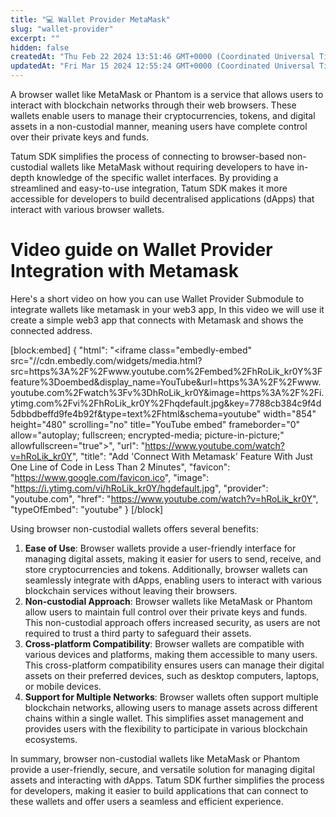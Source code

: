 ```yaml
---
title: "💻 Wallet Provider MetaMask"
slug: "wallet-provider"
excerpt: ""
hidden: false
createdAt: "Thu Feb 22 2024 13:51:46 GMT+0000 (Coordinated Universal Time)"
updatedAt: "Fri Mar 15 2024 12:55:24 GMT+0000 (Coordinated Universal Time)"
---
```

A browser wallet like MetaMask or Phantom is a service that allows users to interact with blockchain networks through their web browsers. These wallets enable users to manage their cryptocurrencies, tokens, and digital assets in a non-custodial manner, meaning users have complete control over their private keys and funds.

Tatum SDK simplifies the process of connecting to browser-based non-custodial wallets like MetaMask without requiring developers to have in-depth knowledge of the specific wallet interfaces. By providing a streamlined and easy-to-use integration, Tatum SDK makes it more accessible for developers to build decentralised applications (dApps) that interact with various browser wallets.

# Video guide on Wallet Provider Integration with Metamask

Here's a short video on how you can use Wallet Provider Submodule to integrate wallets like metamask in your web3 app, In this video we will use it create a simple web3 app that connects with Metamask and shows the connected address.

[block:embed]
{
  "html": "<iframe class=\"embedly-embed\" src=\"//cdn.embedly.com/widgets/media.html?src=https%3A%2F%2Fwww.youtube.com%2Fembed%2FhRoLik_kr0Y%3Ffeature%3Doembed&display_name=YouTube&url=https%3A%2F%2Fwww.youtube.com%2Fwatch%3Fv%3DhRoLik_kr0Y&image=https%3A%2F%2Fi.ytimg.com%2Fvi%2FhRoLik_kr0Y%2Fhqdefault.jpg&key=7788cb384c9f4d5dbbdbeffd9fe4b92f&type=text%2Fhtml&schema=youtube\" width=\"854\" height=\"480\" scrolling=\"no\" title=\"YouTube embed\" frameborder=\"0\" allow=\"autoplay; fullscreen; encrypted-media; picture-in-picture;\" allowfullscreen=\"true\"></iframe>",
  "url": "https://www.youtube.com/watch?v=hRoLik_kr0Y",
  "title": "Add 'Connect With Metamask' Feature With Just One Line of Code in Less Than 2 Minutes",
  "favicon": "https://www.google.com/favicon.ico",
  "image": "https://i.ytimg.com/vi/hRoLik_kr0Y/hqdefault.jpg",
  "provider": "youtube.com",
  "href": "https://www.youtube.com/watch?v=hRoLik_kr0Y",
  "typeOfEmbed": "youtube"
}
[/block]


Using browser non-custodial wallets offers several benefits:

1. **Ease of Use**: Browser wallets provide a user-friendly interface for managing digital assets, making it easier for users to send, receive, and store cryptocurrencies and tokens. Additionally, browser wallets can seamlessly integrate with dApps, enabling users to interact with various blockchain services without leaving their browsers.
2. **Non-custodial Approach**: Browser wallets like MetaMask or Phantom allow users to maintain full control over their private keys and funds. This non-custodial approach offers increased security, as users are not required to trust a third party to safeguard their assets.
3. **Cross-platform Compatibility**: Browser wallets are compatible with various devices and platforms, making them accessible to many users. This cross-platform compatibility ensures users can manage their digital assets on their preferred devices, such as desktop computers, laptops, or mobile devices.
4. **Support for Multiple Networks**: Browser wallets often support multiple blockchain networks, allowing users to manage assets across different chains within a single wallet. This simplifies asset management and provides users with the flexibility to participate in various blockchain ecosystems.

In summary, browser non-custodial wallets like MetaMask or Phantom provide a user-friendly, secure, and versatile solution for managing digital assets and interacting with dApps. Tatum SDK further simplifies the process for developers, making it easier to build applications that can connect to these wallets and offer users a seamless and efficient experience.
